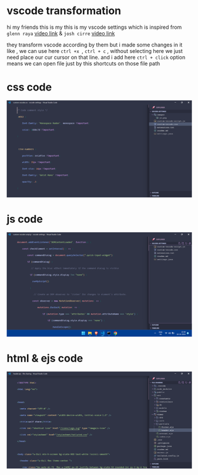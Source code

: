 # vscode transformation

hi my friends this is my this is my vscode settings which is inspired from `glenn raya` [video link](https://youtu.be/9_I0bySQoCs?si=FjKMVt-W6Rof8xfy) & `josh cirre` [video link](https://youtu.be/uoqhrFRuRF4?si=ZieNSVQ3evvkisNr)

they transform vscode according by them but i made some changes in it like , we can use here `ctrl +x `, `ctrl + c` , without selecting here we just need place our cur cursor on that line.
and i add here `ctrl + click` option means we can open file just by this shortcuts on those file path

# css code

![css](images/css.png)

# js code

![js](images/js.png)

# html & ejs code

![html-ejs](images/ejs-html.png)
